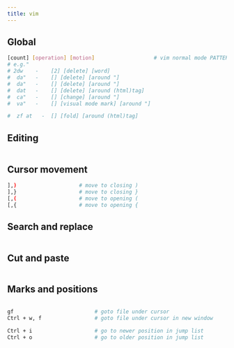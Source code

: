 ```yaml
---
title: vim
---
```


## Global

```bash
[count] [operation] [motion]                   # vim normal mode PATTERN
# e.g."
# 2dw    -    [2] [delete] [word]
#  da"   -    [] [delete] [around "]
#  da"   -    [] [delete] [around "]
#  dat   -    [] [delete] [around (html)tag]
#  ca"   -    [] [change] [around "]
#  va"   -    [] [visual mode mark] [around "]

#  zf at   -  [] [fold] [around (html)tag]
```

## Editing

```bash
```

## Cursor movement

```bash
],)                    # move to closing )
],}                    # move to closing }
[,(                    # move to opening (
[,{                    # move to opening {
```

## Search and replace

```bash
```

## Cut and paste

```bash
```

## Marks and positions

```bash

gf                          # goto file under cursor
Ctrl + w, f                 # goto file under cursor in new window

Ctrl + i                    # go to newer position in jump list
Ctrl + o                    # go to older position in jump list
```
